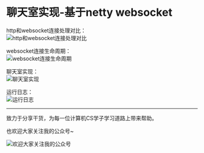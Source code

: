 # 聊天室实现-基于netty websocket

http和websocket连接处理对比：   
![http和websocket连接处理对比](https://github.com/xiajunhust/tinywheel/blob/main/%E5%AE%9E%E7%8E%B0%E8%81%8A%E5%A4%A9%E5%AE%A4_%E5%9F%BA%E4%BA%8Ewebsocket/http%20VS%20websocket.png)

websocket连接生命周期：   
![websocket连接生命周期](https://github.com/xiajunhust/tinywheel/blob/main/%E5%AE%9E%E7%8E%B0%E8%81%8A%E5%A4%A9%E5%AE%A4_%E5%9F%BA%E4%BA%8Ewebsocket/websocket%E8%BF%9E%E6%8E%A5%E7%94%9F%E5%91%BD%E5%91%A8%E6%9C%9F.png)

聊天室实现：   
![聊天室实现](https://github.com/xiajunhust/tinywheel/blob/main/%E5%AE%9E%E7%8E%B0%E8%81%8A%E5%A4%A9%E5%AE%A4_%E5%9F%BA%E4%BA%8Ewebsocket/%E8%81%8A%E5%A4%A9%E5%AE%A4%E5%AE%9E%E7%8E%B0.png)

运行日志：  
![运行日志](https://github.com/xiajunhust/tinywheel/blob/main/%E5%AE%9E%E7%8E%B0%E8%81%8A%E5%A4%A9%E5%AE%A4_%E5%9F%BA%E4%BA%8Ewebsocket/%E8%BF%90%E8%A1%8C%E6%97%A5%E5%BF%97.jpg)


---

致力于分享干货，为每一位计算机CS学子学习道路上带来帮助。

也欢迎大家关注我的公众号~

![欢迎大家关注我的公众号](https://github.com/xiajunhust/awosome-cs/blob/main/QR-CODE.jpg)

